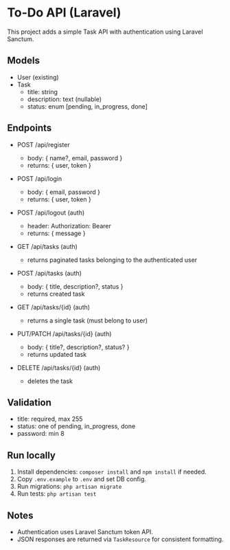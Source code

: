 # To-Do API (Laravel)

This project adds a simple Task API with authentication using Laravel Sanctum.

## Models
- User (existing)
- Task
  - title: string
  - description: text (nullable)
  - status: enum [pending, in_progress, done]

## Endpoints
- POST /api/register
  - body: { name?, email, password }
  - returns: { user, token }

- POST /api/login
  - body: { email, password }
  - returns: { user, token }

- POST /api/logout (auth)
  - header: Authorization: Bearer <token>
  - returns: { message }

- GET /api/tasks (auth)
  - returns paginated tasks belonging to the authenticated user

- POST /api/tasks (auth)
  - body: { title, description?, status }
  - returns created task

- GET /api/tasks/{id} (auth)
  - returns a single task (must belong to user)

- PUT/PATCH /api/tasks/{id} (auth)
  - body: { title?, description?, status? }
  - returns updated task

- DELETE /api/tasks/{id} (auth)
  - deletes the task

## Validation
- title: required, max 255
- status: one of pending, in_progress, done
- password: min 8

## Run locally
1. Install dependencies: `composer install` and `npm install` if needed.
2. Copy `.env.example` to `.env` and set DB config.
3. Run migrations: `php artisan migrate`
4. Run tests: `php artisan test`

## Notes
- Authentication uses Laravel Sanctum token API.
- JSON responses are returned via `TaskResource` for consistent formatting.

